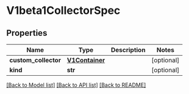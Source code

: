 # V1beta1CollectorSpec

## Properties
Name | Type | Description | Notes
------------ | ------------- | ------------- | -------------
**custom_collector** | [**V1Container**](https://github.com/kubernetes-client/python/blob/master/kubernetes/docs/V1Container.md) |  | [optional] 
**kind** | **str** |  | [optional] 

[[Back to Model list]](../README.md#documentation-for-models) [[Back to API list]](../README.md#documentation-for-api-endpoints) [[Back to README]](../README.md)


